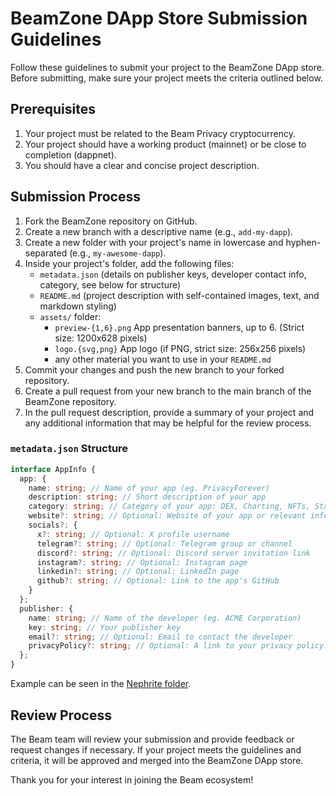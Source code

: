 # BeamZone DApp Store Submission Guidelines

Follow these guidelines to submit your project to the BeamZone DApp store. Before submitting, make sure your project meets the criteria outlined below.

## Prerequisites

1. Your project must be related to the Beam Privacy cryptocurrency.
2. Your project should have a working product (mainnet) or be close to completion (dappnet).
3. You should have a clear and concise project description.

## Submission Process

1. Fork the BeamZone repository on GitHub.
2. Create a new branch with a descriptive name (e.g., `add-my-dapp`).
3. Create a new folder with your project's name in lowercase and hyphen-separated (e.g., `my-awesome-dapp`).
4. Inside your project's folder, add the following files:
   - `metadata.json` (details on publisher keys, developer contact info, category, see below for structure)
   - `README.md` (project description with self-contained images, text, and markdown styling)
   - `assets/` folder:
      - `preview-{1,6}.png` App presentation banners, up to 6. (Strict size: 1200x628 pixels)
      - `logo.{svg,png}` App logo (if PNG, strict size: 256x256 pixels)
      - any other material you want to use in your `README.md`
5. Commit your changes and push the new branch to your forked repository.
6. Create a pull request from your new branch to the main branch of the BeamZone repository.
7. In the pull request description, provide a summary of your project and any additional information that may be helpful for the review process.

### `metadata.json` Structure

```ts
interface AppInfo {
  app: {
    name: string; // Name of your app (eg. PrivacyForever)
    description: string; // Short description of your app
    category: string; // Category of your app: DEX, Charting, NFTs, Stablecoin, Naming Service, Lending and Borrowing...
    website?: string; // Optional: Website of your app or relevant information (forum post, whitepaper...)
    socials?: {
      x?: string; // Optional: X profile username
      telegram?: string; // Optional: Telegram group or channel
      discord?: string; // Optional: Discord server invitation link
      instagram?: string; // Optional: Instagram page
      linkedin?: string; // Optional: LinkedIn page
      github?: string; // Optional: Link to the app's GitHub
    }
  };
  publisher: {
    name: string; // Name of the developer (eg. ACME Corporation)
    key: string; // Your publisher key
    email?: string; // Optional: Email to contact the developer
    privacyPolicy?: string; // Optional: A link to your privacy policy. Privacy policy is required if your DApp call external servers
  };
}
```

Example can be seen in the [Nephrite folder](./nephrite).

## Review Process

The Beam team will review your submission and provide feedback or request changes if necessary. If your project meets the guidelines and criteria, it will be approved and merged into the BeamZone DApp store.

Thank you for your interest in joining the Beam ecosystem!
